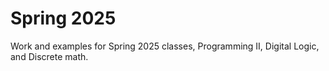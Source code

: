 # Spring 2025 

Work and examples for Spring 2025 classes, Programming II, Digital Logic, and Discrete math.


